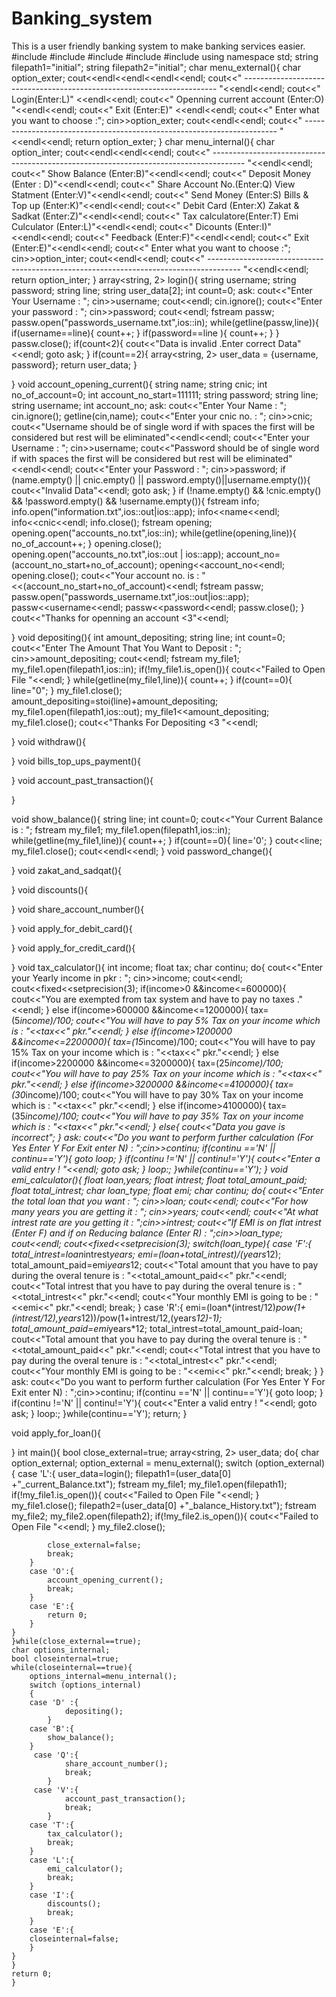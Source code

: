 # Banking_system
This is a user friendly banking system to make  banking services easier.
#include<iostream>
#include<fstream>
#include<string>
#include<cmath>
#include<iomanip>
using namespace std;
string filepath1="initial";
string filepath2="initial";
char menu_external(){
    char option_exter;
    cout<<endl<<endl<<endl<<endl;
    cout<<"                                            -----------------------------------------------------------------------        "<<endl<<endl;
    cout<<"                                                                       Login(Enter:L)"                                <<endl<<endl;
    cout<<"                                                              Openning current account (Enter:O)            "<<endl<<endl;
    cout<<"                                                                         Exit (Enter:E)"                                <<endl<<endl;
    cout<<"                                         Enter what you want to choose :"; cin>>option_exter; cout<<endl<<endl;
    cout<<"                                            -----------------------------------------------------------------------        "<<endl<<endl;
    return option_exter;
}
char menu_internal(){
    char option_inter;
    cout<<endl<<endl<<endl;
    cout<<"                                     --------------------------------------------------------------------------------------        "<<endl<<endl;
    cout<<"                                                                     Show Balance (Enter:B)"<<endl<<endl;
    cout<<"                                                                    Deposit Money (Enter : D)"<<endl<<endl;
    cout<<"                                           Share Account No.(Enter:Q)                        View Statment (Enter:V)"<<endl<<endl;
    cout<<"                                       Send Money (Enter:S)                                     Bills & Top up (Enter:K)"<<endl<<endl;
    cout<<"                                       Debit Card (Enter:X)                                     Zakat & Sadkat (Enter:Z)"<<endl<<endl;
    cout<<"                                       Tax calculatore(Enter:T)                                 Emi Culculator (Enter:L)"<<endl<<endl;
    cout<<"                                                                      Dicounts (Enter:I)"<<endl<<endl;
    cout<<"                                                                      Feedback (Enter:F)"<<endl<<endl;
    cout<<"                                                                      Exit (Enter:E)"<<endl<<endl;
    cout<<"                                         Enter what you want to choose :"; cin>>option_inter; cout<<endl<<endl;
    cout<<"                                     --------------------------------------------------------------------------------------        "<<endl<<endl;
    return option_inter;
}
array<string, 2> login(){
    string username;
    string password;
    string line;
    string user_data[2];
    int count=0;
    ask:
    cout<<"Enter Your Username : ";
    cin>>username;
    cout<<endl;
    cin.ignore();
    cout<<"Enter your password : ";
    cin>>password;
    cout<<endl;
     fstream passw;
     passw.open("passwords_username.txt",ios::in);
     while(getline(passw,line)){
        if(username==line){
            count++;
        }
        if(password==line ){
            count++;
        }
     }
     passw.close();
    if(count<2){
        cout<<"Data is invalid .Enter correct Data"<<endl;
        goto ask;
    }
        if(count==2){
            array<string, 2> user_data = {username, password};
            return user_data;
        }
        
}
void account_opening_current(){
    string name;
    string cnic;
    int no_of_account=0;
    int account_no_start=111111;
    string password;
    string line;
    string username;
    int account_no;
    ask:
    cout<<"Enter Your Name : ";
    cin.ignore();
    getline(cin,name);
    cout<<"Enter your cnic no. : ";
    cin>>cnic;
    cout<<"Username should be of single word if with spaces the first will be considered but rest will be eliminated"<<endl<<endl;
    cout<<"Enter your Username : ";
    cin>>username;
    cout<<"Password should be of single word if with spaces the first will be considered but rest will be eliminated"<<endl<<endl;
    cout<<"Enter your Password : ";
    cin>>password;
    if (name.empty() || cnic.empty() || password.empty()||username.empty()){
        cout<<"Invalid Data"<<endl;
        goto ask;
    }
    if (!name.empty() && !cnic.empty() && !password.empty() && !username.empty()){
    fstream info;
    info.open("information.txt",ios::out|ios::app);
    info<<name<<endl;
    info<<cnic<<endl;
    info.close();
    fstream opening;
    opening.open("accounts_no.txt",ios::in);
    while(getline(opening,line)){
        no_of_account++;
    }
    opening.close();
    opening.open("accounts_no.txt",ios::out | ios::app);
    account_no=(account_no_start+no_of_account);
    opening<<account_no<<endl;
    opening.close();
    cout<<"Your account no. is : "<<(account_no_start+no_of_account)<<endl;
     fstream passw;
     passw.open("passwords_username.txt",ios::out|ios::app);
    passw<<username<<endl;
    passw<<password<<endl;
    passw.close();
    }
    cout<<"Thanks for openning an account <3"<<endl;

}
void depositing(){
    int amount_depositing;
    string line;
    int count=0;
    cout<<"Enter The Amount That You Want to Deposit : ";
    cin>>amount_depositing;
    cout<<endl;
    fstream my_file1;
    my_file1.open(filepath1,ios::in);
             if(!my_file1.is_open()){
                cout<<"Failed to Open File "<<endl;
             }
             while(getline(my_file1,line)){
                count++;
             }
             if(count==0){
                line="0";
             }
             my_file1.close();
            amount_depositing=stoi(line)+amount_depositing;
            my_file1.open(filepath1,ios::out);
            my_file1<<amount_depositing;
             my_file1.close();
             cout<<"Thanks For Depositing <3 "<<endl;

}
void withdraw(){

}
void bills_top_ups_payment(){

}
void account_past_transaction(){

}

void show_balance(){
    string line;
    int count=0;
    cout<<"Your Current Balance is : ";
    fstream my_file1;
     my_file1.open(filepath1,ios::in);
            while(getline(my_file1,line)){
                count++;
            }
            if(count==0){
                line='0';
            }
            cout<<line;
             my_file1.close();
             cout<<endl<<endl;
}
void password_change(){

}
void zakat_and_sadqat(){

}
void discounts(){
    
}
void share_account_number(){

}
void apply_for_debit_card(){

}
void apply_for_credit_card(){

}
void tax_calculator(){
    int income;
    float tax;
    char continu;
    do{
    cout<<"Enter your Yearly income in pkr : ";
    cin>>income;
    cout<<endl;
    cout<<fixed<<setprecision(3);
    if(income>0 &&income<=600000){
        cout<<"You are exempted from tax system and have to pay no taxes ."<<endl;
    }
    else if(income>600000 &&income<=1200000){
        tax=(5*income)/100;
        cout<<"You will have to pay 5% Tax on your income which is : "<<tax<<" pkr."<<endl;
    }
    else if(income>1200000 &&income<=2200000){
        tax=(15*income)/100;
        cout<<"You will have to pay 15% Tax on your income which is : "<<tax<<" pkr."<<endl;
    }
    else if(income>2200000 &&income<=3200000){
        tax=(25*income)/100;
        cout<<"You will have to pay 25% Tax on your income which is : "<<tax<<" pkr."<<endl;
    }
    else if(income>3200000 &&income<=4100000){
        tax=(30*income)/100;
        cout<<"You will have to pay 30% Tax on your income which is : "<<tax<<" pkr."<<endl;
    }
    else if(income>4100000){
        tax=(35*income)/100;
        cout<<"You will have to pay 35% Tax on your income which is : "<<tax<<" pkr."<<endl;
    }
    else{
        cout<<"Data you gave is incorrect";
    }
    ask:
     cout<<"Do you want to perform further calculation (For Yes Enter Y For Exit enter N) : ";cin>>continu;
     if(continu =='N' || continu=='Y'){
        goto loop;
     }
     if(continu !='N' || continu!='Y'){
        cout<<"Enter a valid entry ! "<<endl;
        goto ask;
     }
     loop:;
    }while(continu=='Y');
}
void emi_calculator(){
float loan,years;
float intrest;
float total_amount_paid;
float total_intrest;
char loan_type;
float emi;
char continu;
do{
cout<<"Enter the total loan that you want : "; cin>>loan; cout<<endl;
cout<<"For how many years you are getting it : "; cin>>years; cout<<endl;
cout<<"At what intrest rate are you getting it : ";cin>>intrest;
cout<<"If EMI is on flat intrest (Enter F) and if on Reducing balance (Enter R) : ";cin>>loan_type; cout<<endl;
cout<<fixed<<setprecision(3);
switch(loan_type){
    case 'F':{
        total_intrest=loan*intrest*years;
        emi=(loan+total_intrest)/(years*12);
        total_amount_paid=emi*years*12;
        cout<<"Total amount that you have to pay during the overal tenure is : "<<total_amount_paid<<" pkr."<<endl;
        cout<<"Total intrest that you have to pay during the overal tenure is : "<<total_intrest<<" pkr."<<endl;
        cout<<"Your monthly EMI is going to be : "<<emi<<" pkr."<<endl;
        break;
    }
    case 'R':{
        emi=(loan*(intrest/12)*pow(1+(intrest/12),years*12))/pow(1+intrest/12,(years*12)-1);
        total_amount_paid=emi*years*12;
        total_intrest=total_amount_paid-loan;
         cout<<"Total amount that you have to pay during the overal tenure is : "<<total_amount_paid<<" pkr."<<endl;
        cout<<"Total intrest that you have to pay during the overal tenure is : "<<total_intrest<<" pkr."<<endl;
        cout<<"Your monthly EMI is going to be : "<<emi<<" pkr."<<endl;
        break;
    }
        }       
    ask:
    cout<<"Do you want to perform further calculation (For Yes Enter Y For Exit enter N) : ";cin>>continu;
    if(continu =='N' || continu=='Y'){
        goto loop;
     }
     if(continu !='N' || continu!='Y'){
        cout<<"Enter a valid entry ! "<<endl;
        goto ask;
     }
     loop:;
}while(continu=='Y');
    return;
    }

void apply_for_loan(){

}
int main(){
    bool  close_external=true;
    array<string, 2> user_data;
    do{
        char option_external;
        option_external = menu_external();
        switch (option_external)
        {
        case 'L':{
             user_data=login();
             filepath1=(user_data[0] +"_current_Balance.txt");
             fstream my_file1;
             my_file1.open(filepath1);
             if(!my_file1.is_open()){
                cout<<"Failed to Open File "<<endl;
             }
             my_file1.close();
             filepath2=(user_data[0] +"_balance_History.txt");
             fstream my_file2;
             my_file2.open(filepath2);
             if(!my_file2.is_open()){
                cout<<"Failed to Open File "<<endl;
             }
             my_file2.close();

            close_external=false;
            break;
        }
        case 'O':{
            account_opening_current();
            break;
        }
        case 'E':{
            return 0;
        }   
    }
    }while(close_external==true);
    char options_internal;
    bool closeinternal=true;
    while(closeinternal==true){
        options_internal=menu_internal();
        switch (options_internal)
        {
        case 'D' :{
                depositing();
            }
        case 'B':{
            show_balance();
        }
         case 'Q':{
                share_account_number();
                break;
            }
         case 'V':{
                account_past_transaction();
                break;
            }
        case 'T':{
            tax_calculator();
            break;
        }
        case 'L':{
            emi_calculator();
            break;
        }
        case 'I':{
            discounts();
            break;
        }
        case 'E':{
        closeinternal=false;
        }
    }
    }
    return 0;
    }
